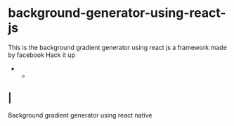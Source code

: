 # background-generator-using-react-js
This is the background gradient generator using react js a framework made by facebook
Hack it up 
- -
 |
----
Background gradient generator using react native
